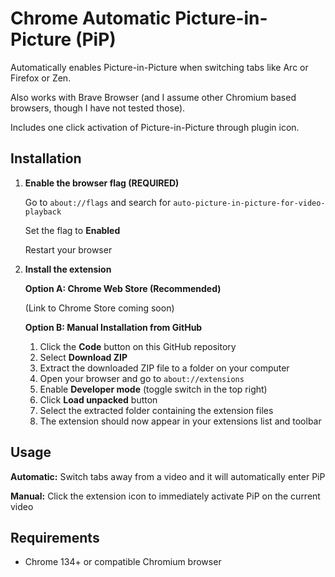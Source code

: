 # Chrome Automatic Picture-in-Picture (PiP)

Automatically enables Picture-in-Picture when switching tabs like Arc or Firefox or Zen.

Also works with Brave Browser (and I assume other Chromium based browsers, though I have not tested those).

Includes one click activation of Picture-in-Picture through plugin icon.

## Installation

1. **Enable the browser flag (REQUIRED)**

   Go to `about://flags` and search for `auto-picture-in-picture-for-video-playback`
   
   Set the flag to **Enabled**
   
   Restart your browser

2. **Install the extension** 

   **Option A: Chrome Web Store (Recommended)**
   
   (Link to Chrome Store coming soon)
   
   **Option B: Manual Installation from GitHub**
   
   1. Click the **Code** button on this GitHub repository
   2. Select **Download ZIP**
   3. Extract the downloaded ZIP file to a folder on your computer
   4. Open your browser and go to `about://extensions`
   5. Enable **Developer mode** (toggle switch in the top right)
   6. Click **Load unpacked** button
   7. Select the extracted folder containing the extension files
   8. The extension should now appear in your extensions list and toolbar

## Usage

**Automatic:** Switch tabs away from a video and it will automatically enter PiP

**Manual:** Click the extension icon to immediately activate PiP on the current video

## Requirements

- Chrome 134+ or compatible Chromium browser
